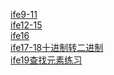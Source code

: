 <a href="https://t253538489.github.io/ife/html/ife%E5%81%9A%E4%B8%AA%E6%BC%82%E4%BA%AE%E7%BD%91%E7%AB%99.html">ife9-11</a><br>
<a href="https://t253538489.github.io/ife/html/day12-15.html">ife12-15</a><br>
<a href="https://t253538489.github.io/ife/html/day16.html">ife16</a><br>
<a href="https://t253538489.github.io/ife/html/ife day17-18dec2bin.html">ife17-18十进制转二进制</a><br>
<a href="https://t253538489.github.io/ife/html/ife19.html">ife19查找元素练习</a><br>
